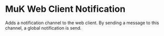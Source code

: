 # MuK Web Client Notification

Adds a notification channel to the web client. By sending a message to this channel, a global notification is send.